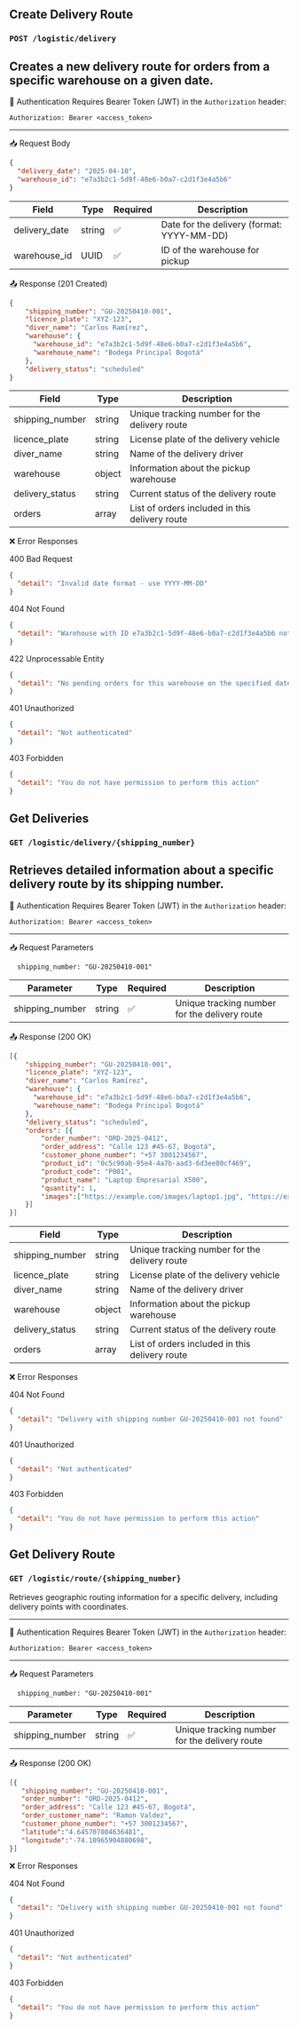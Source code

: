 ## Create Delivery Route
### `POST /logistic/delivery`
Creates a new delivery route for orders from a specific warehouse on a given date.
---
🔐 Authentication
Requires Bearer Token (JWT) in the `Authorization` header:

```
Authorization: Bearer <access_token>
```
---
📥 Request Body

```json
{
  "delivery_date": "2025-04-10",
  "warehouse_id": "e7a3b2c1-5d9f-48e6-b0a7-c2d1f3e4a5b6"
}
```

|Field	|Type	|Required|	Description|
|-|-|-|-|
|delivery_date	|string	|✅	|Date for the delivery (format: YYYY-MM-DD)|
|warehouse_id	|UUID	|✅	|ID of the warehouse for pickup|

📤 Response (201 Created)

```json
{
    "shipping_number": "GU-20250410-001",
    "licence_plate": "XYZ-123",
    "diver_name": "Carlos Ramírez",
    "warehouse": {
      "warehouse_id": "e7a3b2c1-5d9f-48e6-b0a7-c2d1f3e4a5b6",
      "warehouse_name": "Bodega Principal Bogotá"
    },
    "delivery_status": "scheduled"
}
```
|Field	|Type	|	Description|
|-|-|-|
|shipping_number	|string	|Unique tracking number for the delivery route|
|licence_plate	|string	|License plate of the delivery vehicle|
|diver_name	|string	|Name of the delivery driver|
|warehouse	|object	|Information about the pickup warehouse|
|delivery_status	|string	|Current status of the delivery route|
|orders	|array	|List of orders included in this delivery route|

❌ Error Responses

400 Bad Request
```json
{
  "detail": "Invalid date format - use YYYY-MM-DD"
}
```
404 Not Found
```json
{
  "detail": "Warehouse with ID e7a3b2c1-5d9f-48e6-b0a7-c2d1f3e4a5b6 not found"
}
```
422 Unprocessable Entity
```json
{
  "detail": "No pending orders for this warehouse on the specified date"
}
```
401 Unauthorized
```json
{
  "detail": "Not authenticated"
}
```
403 Forbidden
```json
{
  "detail": "You do not have permission to perform this action"
}
```

## Get Deliveries
### `GET /logistic/delivery/{shipping_number}`

Retrieves detailed information about a specific delivery route by its shipping number.
---
🔐 Authentication
Requires Bearer Token (JWT) in the `Authorization` header:

```
Authorization: Bearer <access_token>
```
---

📥 Request Parameters

```query string
  shipping_number: "GU-20250410-001"
```

| Parameter | Type | Required | Description |
|-|-|-|-|
| shipping_number | string | ✅ | Unique tracking number for the delivery route |


📤 Response (200 OK)

```json
[{
    "shipping_number": "GU-20250410-001",
    "licence_plate": "XYZ-123",
    "diver_name": "Carlos Ramírez",
    "warehouse": {
      "warehouse_id": "e7a3b2c1-5d9f-48e6-b0a7-c2d1f3e4a5b6",
      "warehouse_name": "Bodega Principal Bogotá"
    },
    "delivery_status": "scheduled",
    "orders": [{
        "order_number": "ORD-2025-0412",
        "order_address": "Calle 123 #45-67, Bogotá",
        "customer_phone_number": "+57 3001234567",
        "product_id": "0c5c90ab-95e4-4a7b-aad3-6d3ee80cf469",
        "product_code": "P001",
        "product_name": "Laptop Empresarial X500",
        "quantity": 1,
        "images":["https://example.com/images/laptop1.jpg", "https://example.com/images/laptop1.jpg"]
    }]
}]
```

|Field	|Type	|	Description|
|-|-|-|
|shipping_number	|string	|Unique tracking number for the delivery route|
|licence_plate	|string	|License plate of the delivery vehicle|
|diver_name	|string	|Name of the delivery driver|
|warehouse	|object	|Information about the pickup warehouse|
|delivery_status	|string	|Current status of the delivery route|
|orders	|array	|List of orders included in this delivery route|

❌ Error Responses

404 Not Found
```json
{
  "detail": "Delivery with shipping number GU-20250410-001 not found"
}
```
401 Unauthorized
```json
{
  "detail": "Not authenticated"
}
```
403 Forbidden
```json
{
  "detail": "You do not have permission to perform this action"
}
```

## Get Delivery Route
### `GET /logistic/route/{shipping_number}`

Retrieves geographic routing information for a specific delivery, including delivery points with coordinates.

---
🔐 Authentication
Requires Bearer Token (JWT) in the `Authorization` header:

```
Authorization: Bearer <access_token>
```
---

📥 Request Parameters

```query string
  shipping_number: "GU-20250410-001"
```

| Parameter | Type | Required | Description |
|-|-|-|-|
| shipping_number | string | ✅ | Unique tracking number for the delivery route |

📤 Response (200 OK)

```json
[{
   "shipping_number": "GU-20250410-001",
   "order_number": "ORD-2025-0412",
   "order_address": "Calle 123 #45-67, Bogotá",
   "order_customer_name": "Ramon Valdez",
   "customer_phone_number": "+57 3001234567",
   "latitude":"4.645707804636481",
   "longitude":"-74.10965904880698",
}]
```

❌ Error Responses

404 Not Found
```json
{
  "detail": "Delivery with shipping number GU-20250410-001 not found"
}
```
401 Unauthorized
```json
{
  "detail": "Not authenticated"
}
```
403 Forbidden
```json
{
  "detail": "You do not have permission to perform this action"
}
```